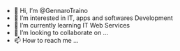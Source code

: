 - 👋 Hi, I’m @GennaroTraino
- 👀 I’m interested in IT, apps and softwares Development
- 🌱 I’m currently learning IT Web Services
- 💞️ I’m looking to collaborate on ...
- 📫 How to reach me ...

<!---
GennaroTraino/GennaroTraino is a ✨ special ✨ repository because its `README.md` (this file) appears on your GitHub profile.
You can click the Preview link to take a look at your changes.
--->
